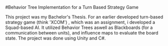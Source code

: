 #Behavior Tree Implementation for a Turn Based Strategy Game

This project was my Bachelor's Thesis. For an earlier developed turn-based strategy game (think 'XCOM') , which was an assignment, i developed a Squad-based AI.
 It utilized Behavior Trees aswell as Blackboards (for a communication between units), and influence maps to evaluate the board state.
 The project was done using Unity and C#.